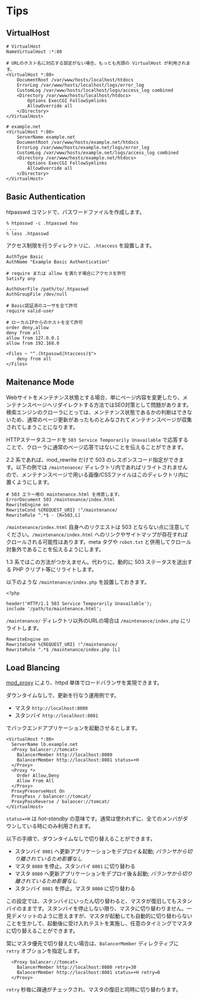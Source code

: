 # Tips

## VirtualHost

    # VirtualHost
    NameVirtualHost :*:80

    # URLのホスト名に対応する設定がない場合、もっとも先頭の VirtualHost が利用されます。
    <VirtualHost *:80>
        DocumentRoot /var/www/hosts/localhost/htdocs
        ErrorLog /var/www/hosts/localhost/logs/error_log
        CustomLog /var/www/hosts/localhost/logs/access_log combined
        <Directory /var/www/hosts/localhost/htdocs>
            Options ExecCGI FollowSymlinks
            AllowOverride all
        </Directory>
    </VirtualHost>

    # example.net
    <VirtualHost *:80>
        ServerName example.net
        DocumentRoot /var/www/hosts/example.net/htdocs
        ErrorLog /var/www/hosts/example.net/logs/error_log
        CustomLog /var/www/hosts/example.net/logs/access_log combined
        <Directory /var/www/hosts/example.net/htdocs>
            Options ExecCGI FollowSymlinks
            AllowOverride all
        </Directory>
    </VirtualHost>


## Basic Authentication

htpasswd コマンドで、パスワードファイルを作成します。

    % htpasswd -c .htpasswd foo
    ....
    % less .htpasswd

アクセス制限を行うディレクトリに、`.htaccess` を設置します。

    AuthType Basic
    AuthName "Example Basic Authentication"

    # require または allow を満たす場合にアクセスを許可
    Satisfy any

    AuthUserFile /path/to/.htpasswd
    AuthGroupFile /dev/null

    # Basic認証済のユーザを全て許可
    require valid-user

    # ローカルIPからのホストを全て許可
    order deny,allow
    deny from all
    allow from 127.0.0.1
    allow from 192.168.0

    <Files ~ "^.(htpasswd|htaccess)$">
        deny from all
    </Files>


## Maitenance Mode

Webサイトをメンテナンス状態とする場合、単にページ内容を変更したり、メンテナンスページへリダイレクトする方法ではSEO対策として問題があります。検索エンジンのクローラにとっては、メンテナンス状態であるかの判断はできないため、通常のページ更新があったものとみなされてメンテナンスページが収集されてしまうことになります。

HTTPステータスコードを `503 Service Temporarily Unavailable` で応答することで、クローラに通常のページ応答ではないことを伝えることができます。

2.2 系であれば、mod\_rewrite だけで 503 のレスポンスコード指定ができます。以下の例では `/maintenance/` ディレクトリ内であればリライトされませんので、メンテナンスページで用いる画像/CSSファイルはこのディレクトリ内に置くようにします。

    # 503 エラー用の maintenance.html を用意します。
    ErrorDocument 503 /maintenance/index.html
    RewriteEngine on
    RewriteCond %{REQUEST_URI} !^/maintenance/
    RewriteRule ^.*$ - [R=503,L]

`/maintenance/index.html` 自身へのリクエストは 503 とならない点に注意してください。`/maintenance/index.html` へのリンクやサイトマップが存在すればクロールされる可能性はあります。meta タグや `robot.txt` と併用してクロール対象外であることを伝えるようにします。

1.3 系ではこの方法がつかえません。代わりに、動的に 503 ステータスを送出する PHP クリプト等にリライトします。

以下のような `/maintenance/index.php` を設置しておきます。

    <?php

    header('HTTP/1.1 503 Service Temporarily Unavailable');
    include '/path/to/maintenance.html';

`/maintenance/` ディレクトリ以外のURLの場合は `/maintenance/index.php` にリライトします。

    RewriteEngine on
    RewriteCond %{REQUEST_URI} !^/maintenance/
    RewriteRule ^.*$ /maintenance/index.php [L]

## Load Blancing

[mod\_proxy](http://httpd.apache.org/docs/2.2/en/mod/mod_proxy.html) により、httpd 単体でロードバランサを実現できます。

ダウンタイムなしで、更新を行なう運用例です。

* マスタ `http://localhost:8080`
* スタンバイ `http://localhost:8081`

でバックエンドアプリケーションを起動させるとします。

    <VirtualHost *:80>
      ServerName lb.example.net
      <Proxy balancer://tomcat>
        BalancerMember http://localhost:8080
        BalancerMember http://localhost:8081 status=+H
      </Proxy>
      <Proxy *>
        Order Allow,Deny
        Allow From All
      </Proxy>
      ProxyPreserveHost On
      ProxyPass / balancer://tomcat/
      ProxyPassReverse / balancer://tomcat/
    </VirtualHost>

`status=+H` は _hot-standby_ の意味です。通常は使われずに、全てのメンバがダウンしている時にのみ利用されます。

以下の手順で、ダウンタイムなしで切り替えることができます。

* スタンバイ `8081` へ更新アプリケーションをデプロイ＆起動; _バランサから切り離されているため影響なし_
* マスタ `8080` を停止。スタンバイ `8081` に切り替わる
* マスタ `8080` へ更新アプリケーションをデプロイ後＆起動; _バランサから切り離されているため影響なし_
* スタンバイ `8081` を停止。マスタ `8080` に切り替わる

この設定では、スタンバイにいったん切り替わると、マスタが復旧してもスタンバイのままです。スタンバイを停止しない限り、マスタに切り替わりません。一見デメリットのように思えますが、マスタが起動しても自動的に切り替わらないことを生かして、起動後に受け入れテストを実施し、任意のタイミングでマスタに切り替えることができます。

常にマスタ優先で切り替えたい場合は、`BalancerMember` ディレクティブに `retry` オプションを指定します。

      <Proxy balancer://tomcat>
        BalancerMember http://localhost:8080 retry=30
        BalancerMember http://localhost:8081 status=+H retry=0
      </Proxy>

`retry` 秒毎に疎通がチェックされ、マスタの復旧と同時に切り替わります。
